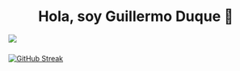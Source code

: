 
<div id="header" class="header">
  <h1 align="center">Hola, soy Guillermo Duque 👋</h1>
  <img src="https://cdn.pixabay.com/photo/2021/08/04/13/06/software-developer-6521720_1280.jpg" align="center"/>
</div>  

### 


<!--
**GuillermoDuKe/GuillermoDuKe** is a ✨ _special_ ✨ repository because its `README.md` (this file) appears on your GitHub profile.

Here are some ideas to get you started:

- 🔭 I’m currently working on ...
- 🌱 I’m currently learning ...
- 👯 I’m looking to collaborate on ...
- 🤔 I’m looking for help with ...
- 💬 Ask me about ...
- 📫 How to reach me: ...
- 😄 Pronouns: ...
- ⚡ Fun fact: ...
-->




[![GitHub Streak](http://github-readme-streak-stats.herokuapp.com?user=GuillermoDuKe&theme=ambient-gradient&locale=es)](https://git.io/streak-stats)
